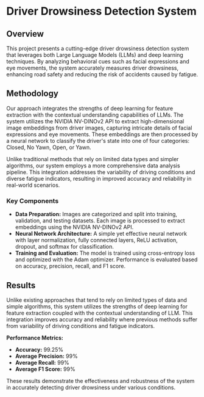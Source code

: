 # Driver Drowsiness Detection System

## Overview

This project presents a cutting-edge driver drowsiness detection system that leverages both Large Language Models (LLMs) and deep learning techniques. By analyzing behavioral cues such as facial expressions and eye movements, the system accurately measures driver drowsiness, enhancing road safety and reducing the risk of accidents caused by fatigue.

## Methodology

Our approach integrates the strengths of deep learning for feature extraction with the contextual understanding capabilities of LLMs. The system utilizes the NVIDIA NV-DINOv2 API to extract high-dimensional image embeddings from driver images, capturing intricate details of facial expressions and eye movements. These embeddings are then processed by a neural network to classify the driver's state into one of four categories: Closed, No Yawn, Open, or Yawn.

Unlike traditional methods that rely on limited data types and simpler algorithms, our system employs a more comprehensive data analysis pipeline. This integration addresses the variability of driving conditions and diverse fatigue indicators, resulting in improved accuracy and reliability in real-world scenarios.

### Key Components

- **Data Preparation:** Images are categorized and split into training, validation, and testing datasets. Each image is processed to extract embeddings using the NVIDIA NV-DINOv2 API.
- **Neural Network Architecture:** A simple yet effective neural network with layer normalization, fully connected layers, ReLU activation, dropout, and softmax for classification.
- **Training and Evaluation:** The model is trained using cross-entropy loss and optimized with the Adam optimizer. Performance is evaluated based on accuracy, precision, recall, and F1 score.

## Results

Unlike existing approaches that tend to rely on limited types of data and simple algorithms, this system utilizes the strengths of deep learning for feature extraction coupled with the contextual understanding of LLM. This integration improves accuracy and reliability where previous methods suffer from variability of driving conditions and fatigue indicators.

**Performance Metrics:**

- **Accuracy:** 99.25%
- **Average Precision:** 99%
- **Average Recall:** 99%
- **Average F1 Score:** 99%

These results demonstrate the effectiveness and robustness of the system in accurately detecting driver drowsiness under various conditions.
